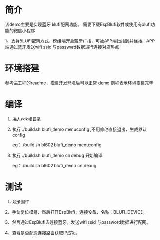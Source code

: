 # 简介

该demo主要是实现蓝牙 blufi配网功能。 需要下载EspBlufi软件或使用有blufi功能的微信小程序

1、支持BLUFI配网方式，模组端开启蓝牙广播，可被APP端扫描到并连接，APP端通过蓝牙发送wifi ssid 与password数据进行连接对应热点

# 环境搭建

参考主工程的readme，搭建开发环境后可以正常 demo 例程表示环境搭建完毕

# 编译

1. 进入sdk根目录

2. 执行 ./build.sh <platform> blufi_demo menuconfig ,不用修改直接退出，生成默认config

   eg：./build.sh bl602 blufi_demo menuconfig

3. 执行 ./build.sh <platform> blufi_demo cn debug 开始编译

   eg：./build.sh bl602 blufi_demo cn debug

# 测试

1. 烧录固件

2、手动复位模组，然后打开EspBlufi，连接设备，名称：BLUFI_DEVICE。

3、然后通过EspBlufi去连接蓝牙，发送wifi ssid 与password数据进行配网。

4、查看是否配网连接路由获取IP成功。